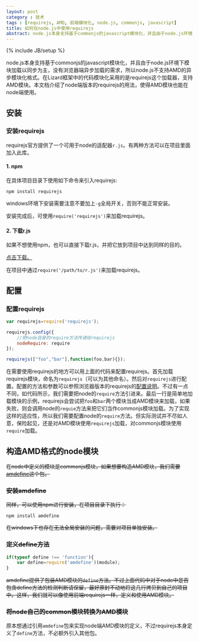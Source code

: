 ```yaml
---
layout: post
category : 技术
tags : [requirejs, AMD, 前端模块化, node.js, commonjs, javascript]
title: 如何在node.js中使用requirejs
abstract: node.js本身支持基于commonjs的javascript模块化，并且由于node.js环境下模块加载以同步为主，没有浏览器端异步加载的需求，所以node.js不支持AMD的异步模块化格式。在Lizard框架（公司使用的）中的代码模块化采用的是requirejs这个加载器，支持AMD模块。本文档介绍了node端版本的requirejs的用法，使得AMD模块也能在node端使用。
---
```


{% include JB/setup %}

node.js本身支持基于commonjs的javascript模块化，并且由于node.js环境下模块加载以同步为主，没有浏览器端异步加载的需求，所以node.js不支持AMD的异步模块化格式。在Lizard框架中的代码模块化采用的是requirejs这个加载器，支持AMD模块。本文档介绍了node端版本的requirejs的用法，使得AMD模块也能在node端使用。

## 安装

### 安装requirejs

requirejs官方提供了一个可用于node的适配器`r.js`。有两种方法可以在项目里面加入此库。

#### 1. npm

在具体项目目录下使用如下命令来引入requirejs:

    npm install requirejs

windows环境下安装需要注意不要加上`-g`全局开关，否则不能正常安装。

安装完成后，可使用`require('requirejs')`来加载requirejs。

#### 2. 下载r.js

如果不想使用npm，也可以直接下载r.js，并把它放到项目中达到同样的目的。

[点击下载。](http://requirejs.org/docs/download.html#rjs)

在项目中通过`require('/path/to/r.js')`来加载requirejs。

## 配置

### 配置requirejs

```javascript
var requirejs=require('requirejs');

requirejs.config({
    //把node自身的require方法传递给requirejs
    nodeRequire: require
});

requirejs(["foo","bar"],function(foo,bar){});
```

在需要使用requirejs的地方可以用上面的代码来配置requirejs。首先加载requirejs模块，命名为`requirejs`（可以为其他命名）。然后对`requirejs`进行配置。配置的方法和参数可以参照浏览器版本的requirejs的[配置说明](http://requirejs.org/docs/node.html#2)。不过有一点不同，如代码所示，我们需要把node的`require`方法引进来。最后一行是简单地加载模块的示例，requirejs会尝试把`foo`和`bar`两个模块当成AMD模块来加载，如果失败，则会调用node的`requie`方法来把它们当作commonjs模块加载。为了实现这样的适应性，所以我们需要配置node的`require`方法。但实际测试并不尽如人意，保险起见，还是对AMD模块使用`requirejs`加载，对commonjs模块使用`require`加载。

## 构造AMD格式的node模块

~~在node中定义的模块是commonjs模块，如果想要构造AMD模块，我们需要[amdefine](https://github.com/jrburke/amdefine)这个包。~~

### ~~安装amdefine~~

~~同样，可以使用npm进行安装，在项目目录下执行：~~

    npm install amdefine

~~在windows下也存在无法全局安装的问题，需要对项目单独安装。~~

### ~~定义define方法~~
```javascript
if(typeof define !== 'function'){
    var define=require('amdefine')(module);
}
```
~~amdefine提供了包装AMD模块的`define`方法。不过上面代码中对于node中是否包含define方法的检测判断请保留，最好原封不动地将这几行拷贝到自己的项目中。这样，我们就可以像使用前端requirejs一样，定义和使用AMD模块。~~

### ~~将node自己的common模块转换为AMD模块~~

原本想通过引用`amdefine`包来实现node端AMD模块的定义，不过requirejs本身定义了`define`方法，不必额外引入其他包。